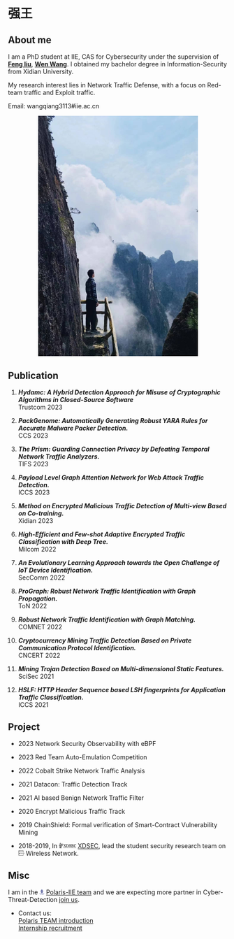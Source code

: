 # 强王

## About me
I am a PhD student at IIE, CAS for Cybersecurity under the supervision of [**Feng liu**](https://fengliu.net.cn), [**Wen Wang**](http://www.sklois.cn/xwzx/kydt/201510/t20151013_311545.html). I obtained my bachelor degree in Information-Security from Xidian University.

My research interest lies in Network Traffic Defense, with a focus on Red-team traffic and Exploit traffic.

Email: wangqiang3113#iie.ac.cn

<p style="text-align: center;"><img src="src/WQ.jpg" width="366"></p>

## Publication

1. ***Hydamc: A Hybrid Detection Approach for Misuse of Cryptographic Algorithms in Closed-Source Software***\
Trustcom 2023

1. ***PackGenome: Automatically Generating Robust YARA Rules for Accurate Malware Packer Detection.***\
CCS 2023

1. ***The Prism: Guarding Connection Privacy by Defeating Temporal Network Traffic Analyzers.***\
TIFS 2023

1. ***Payload Level Graph Attention Network for Web Attack Traffic Detection.***\
ICCS 2023

1. ***Method on Encrypted Malicious Traffic Detection of Multi-view Based on Co-training.***\
Xidian 2023

1. ***High-Efficient and Few-shot Adaptive Encrypted Traffic Classification with Deep Tree.***\
Milcom 2022

1. ***An Evolutionary Learning Approach towards the Open Challenge of IoT Device Identification.***\
SecComm 2022

1. ***ProGraph: Robust Network Traffic Identification with Graph Propagation.***\
ToN 2022

1. ***Robust Network Traffic Identification with Graph Matching.***\
COMNET 2022

1. ***Cryptocurrency Mining Traffic Detection Based on Private Communication Protocol Identification.***\
CNCERT 2022

1. ***Mining Trojan Detection Based on Multi-dimensional Static Features.***\
SciSec 2021

1. ***HSLF: HTTP Header Sequence based LSH fingerprints for Application Traffic Classification.***\
ICCS 2021


## Project
* 2023 Network Security Observability with eBPF

* 2023 Red Team Auto-Emulation Competition

* 2022 Cobalt Strike Network Traffic Analysis
    
* 2021 Datacon: Traffic Detection Track
  
* 2021 AI based Benign Network Traffic Filter
        
* 2020 Encrypt Malicious Traffic Track
  
* 2019 ChainShield: Formal verification of Smart-Contract Vulnerability Mining
    
* 2018-2019, In <img src="./src/xdsec-logo.png" height="12" /> [XDSEC](https://xdsec.org/), lead the student security research team on <img src="./src/xdsec-group.png" height="12" /> Wireless Network.


## Misc
I am in the <img src="./src/Polaris_logo.png" height="12" /> [Polaris-IIE team](https://polaris-iie.com/) and we are expecting more partner in Cyber-Threat-Detection [join us](https://polaris-iie.com/contact.html).

* Contact us:\
    [Polaris TEAM introduction](https://x.eqxiu.com/s/fDajQFgs)\
    [Internship recruitment](https://www.freebuf.com/company-information/306360.html)

